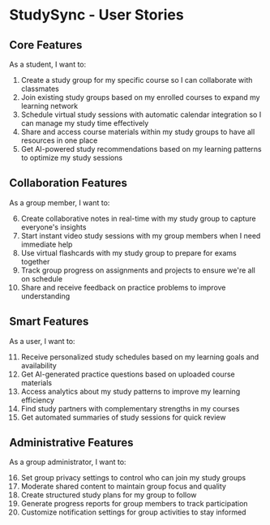 # StudySync - User Stories

## Core Features

As a student, I want to:

1. Create a study group for my specific course so I can collaborate with classmates
2. Join existing study groups based on my enrolled courses to expand my learning network
3. Schedule virtual study sessions with automatic calendar integration so I can manage my study time effectively
4. Share and access course materials within my study groups to have all resources in one place
5. Get AI-powered study recommendations based on my learning patterns to optimize my study sessions

## Collaboration Features

As a group member, I want to:

6. Create collaborative notes in real-time with my study group to capture everyone's insights
7. Start instant video study sessions with my group members when I need immediate help
8. Use virtual flashcards with my study group to prepare for exams together
9. Track group progress on assignments and projects to ensure we're all on schedule
10. Share and receive feedback on practice problems to improve understanding

## Smart Features

As a user, I want to:

11. Receive personalized study schedules based on my learning goals and availability
12. Get AI-generated practice questions based on uploaded course materials
13. Access analytics about my study patterns to improve my learning efficiency
14. Find study partners with complementary strengths in my courses
15. Get automated summaries of study sessions for quick review

## Administrative Features

As a group administrator, I want to:

16. Set group privacy settings to control who can join my study groups
17. Moderate shared content to maintain group focus and quality
18. Create structured study plans for my group to follow
19. Generate progress reports for group members to track participation
20. Customize notification settings for group activities to stay informed